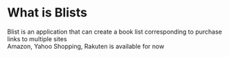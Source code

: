 # What is Blists
Blist is an application that can create a book list corresponding to purchase links to multiple sites  
Amazon, Yahoo Shopping, Rakuten is available for now
